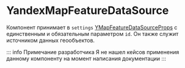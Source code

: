 # YandexMapFeatureDataSource

Компонент принимает
в `settings` [YMapFeatureDataSourceProps](https://yandex.ru/maps-api/docs/js-api/object/data-source/YMapFeatureDataSource.html#props) с
единственным и обязательным параметром `id`. Он также служит источником данных геообъектов.

::: info Примечание разработчика
Я не нашел кейсов применения данному компоненту на момент написания документации
:::
